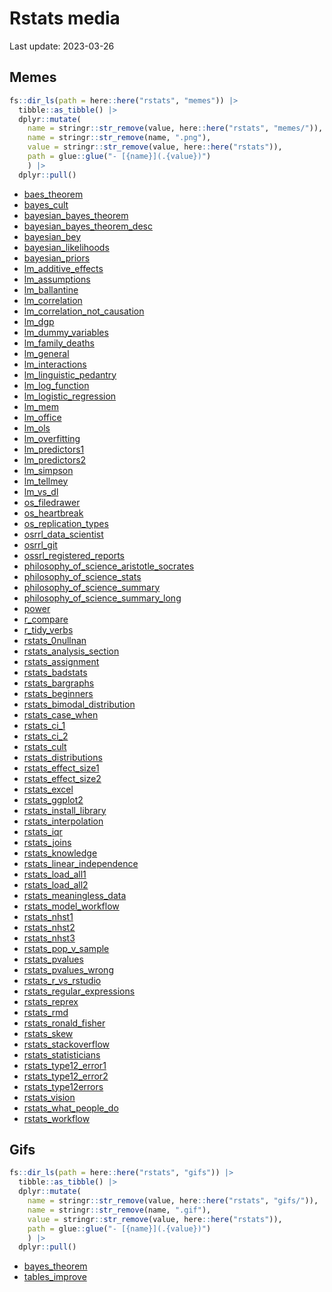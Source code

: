 
# Rstats media

Last update: 2023-03-26

## Memes

``` r
fs::dir_ls(path = here::here("rstats", "memes")) |>
  tibble::as_tibble() |>
  dplyr::mutate(
    name = stringr::str_remove(value, here::here("rstats", "memes/")), 
    name = stringr::str_remove(name, ".png"),
    value = stringr::str_remove(value, here::here("rstats")), 
    path = glue::glue("- [{name}](.{value})")
    ) |>
  dplyr::pull()
```

- [baes_theorem](./memes/baes_theorem.png)
- [bayes_cult](./memes/bayes_cult.png)
- [bayesian_bayes_theorem](./memes/bayesian_bayes_theorem.png)
- [bayesian_bayes_theorem_desc](./memes/bayesian_bayes_theorem_desc.png)
- [bayesian_bey](./memes/bayesian_bey.png)
- [bayesian_likelihoods](./memes/bayesian_likelihoods.png)
- [bayesian_priors](./memes/bayesian_priors.png)
- [lm_additive_effects](./memes/lm_additive_effects.png)
- [lm_assumptions](./memes/lm_assumptions.png)
- [lm_ballantine](./memes/lm_ballantine.png)
- [lm_correlation](./memes/lm_correlation.png)
- [lm_correlation_not_causation](./memes/lm_correlation_not_causation.png)
- [lm_dgp](./memes/lm_dgp.png)
- [lm_dummy_variables](./memes/lm_dummy_variables.png)
- [lm_family_deaths](./memes/lm_family_deaths.png)
- [lm_general](./memes/lm_general.png)
- [lm_interactions](./memes/lm_interactions.png)
- [lm_linguistic_pedantry](./memes/lm_linguistic_pedantry.png)
- [lm_log_function](./memes/lm_log_function.png)
- [lm_logistic_regression](./memes/lm_logistic_regression.png)
- [lm_mem](./memes/lm_mem.png)
- [lm_office](./memes/lm_office.png)
- [lm_ols](./memes/lm_ols.png)
- [lm_overfitting](./memes/lm_overfitting.png)
- [lm_predictors1](./memes/lm_predictors1.png)
- [lm_predictors2](./memes/lm_predictors2.png)
- [lm_simpson](./memes/lm_simpson.png)
- [lm_tellmey](./memes/lm_tellmey.png)
- [lm_vs_dl](./memes/lm_vs_dl.png)
- [os_filedrawer](./memes/os_filedrawer.png)
- [os_heartbreak](./memes/os_heartbreak.png)
- [os_replication_types](./memes/os_replication_types.png)
- [osrrl_data_scientist](./memes/osrrl_data_scientist.png)
- [osrrl_git](./memes/osrrl_git.png)
- [ossrl_registered_reports](./memes/ossrl_registered_reports.png)
- [philosophy_of_science_aristotle_socrates](./memes/philosophy_of_science_aristotle_socrates.png)
- [philosophy_of_science_stats](./memes/philosophy_of_science_stats.png)
- [philosophy_of_science_summary](./memes/philosophy_of_science_summary.png)
- [philosophy_of_science_summary_long](./memes/philosophy_of_science_summary_long.png)
- [power](./memes/power.png)
- [r_compare](./memes/r_compare.png)
- [r_tidy_verbs](./memes/r_tidy_verbs.png)
- [rstats_0nullnan](./memes/rstats_0nullnan.png)
- [rstats_analysis_section](./memes/rstats_analysis_section.png)
- [rstats_assignment](./memes/rstats_assignment.png)
- [rstats_badstats](./memes/rstats_badstats.png)
- [rstats_bargraphs](./memes/rstats_bargraphs.png)
- [rstats_beginners](./memes/rstats_beginners.png)
- [rstats_bimodal_distribution](./memes/rstats_bimodal_distribution.png)
- [rstats_case_when](./memes/rstats_case_when.png)
- [rstats_ci_1](./memes/rstats_ci_1.png)
- [rstats_ci_2](./memes/rstats_ci_2.png)
- [rstats_cult](./memes/rstats_cult.png)
- [rstats_distributions](./memes/rstats_distributions.png)
- [rstats_effect_size1](./memes/rstats_effect_size1.png)
- [rstats_effect_size2](./memes/rstats_effect_size2.png)
- [rstats_excel](./memes/rstats_excel.png)
- [rstats_ggplot2](./memes/rstats_ggplot2.png)
- [rstats_install_library](./memes/rstats_install_library.png)
- [rstats_interpolation](./memes/rstats_interpolation.png)
- [rstats_iqr](./memes/rstats_iqr.png)
- [rstats_joins](./memes/rstats_joins.png)
- [rstats_knowledge](./memes/rstats_knowledge.png)
- [rstats_linear_independence](./memes/rstats_linear_independence.png)
- [rstats_load_all1](./memes/rstats_load_all1.png)
- [rstats_load_all2](./memes/rstats_load_all2.png)
- [rstats_meaningless_data](./memes/rstats_meaningless_data.png)
- [rstats_model_workflow](./memes/rstats_model_workflow.png)
- [rstats_nhst1](./memes/rstats_nhst1.png)
- [rstats_nhst2](./memes/rstats_nhst2.png)
- [rstats_nhst3](./memes/rstats_nhst3.png)
- [rstats_pop_v\_sample](./memes/rstats_pop_v_sample.png)
- [rstats_pvalues](./memes/rstats_pvalues.png)
- [rstats_pvalues_wrong](./memes/rstats_pvalues_wrong.png)
- [rstats_r\_vs_rstudio](./memes/rstats_r_vs_rstudio.png)
- [rstats_regular_expressions](./memes/rstats_regular_expressions.png)
- [rstats_reprex](./memes/rstats_reprex.png)
- [rstats_rmd](./memes/rstats_rmd.png)
- [rstats_ronald_fisher](./memes/rstats_ronald_fisher.png)
- [rstats_skew](./memes/rstats_skew.png)
- [rstats_stackoverflow](./memes/rstats_stackoverflow.png)
- [rstats_statisticians](./memes/rstats_statisticians.png)
- [rstats_type12_error1](./memes/rstats_type12_error1.png)
- [rstats_type12_error2](./memes/rstats_type12_error2.png)
- [rstats_type12errors](./memes/rstats_type12errors.png)
- [rstats_vision](./memes/rstats_vision.png)
- [rstats_what_people_do](./memes/rstats_what_people_do.png)
- [rstats_workflow](./memes/rstats_workflow.png)

## Gifs

``` r
fs::dir_ls(path = here::here("rstats", "gifs")) |>
  tibble::as_tibble() |>
  dplyr::mutate(
    name = stringr::str_remove(value, here::here("rstats", "gifs/")), 
    name = stringr::str_remove(name, ".gif"),
    value = stringr::str_remove(value, here::here("rstats")), 
    path = glue::glue("- [{name}](.{value})")
    ) |>
  dplyr::pull()
```

- [bayes_theorem](./gifs/bayes_theorem.gif)
- [tables_improve](./gifs/tables_improve.gif)
